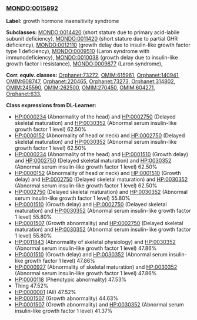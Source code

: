 
### [MONDO:0015892](http://purl.obolibrary.org/obo/MONDO_0015892)
**Label:** growth hormone insensitivity syndrome

**Subclasses:** [MONDO:0014420](http://purl.obolibrary.org/obo/MONDO_0014420) (short stature due to primary acid-labile subunit deficiency), [MONDO:0011420](http://purl.obolibrary.org/obo/MONDO_0011420) (short stature due to partial GHR deficiency), [MONDO:0012110](http://purl.obolibrary.org/obo/MONDO_0012110) (growth delay due to insulin-like growth factor type 1 deficiency), [MONDO:0009510](http://purl.obolibrary.org/obo/MONDO_0009510) (Laron syndrome with immunodeficiency), [MONDO:0010038](http://purl.obolibrary.org/obo/MONDO_0010038) (growth delay due to insulin-like growth factor i resistance), [MONDO:0009877](http://purl.obolibrary.org/obo/MONDO_0009877) (Laron syndrome), 

**Corr. equiv. classes:** [Orphanet:73272](http://www.orpha.net/ORDO/Orphanet_73272), [OMIM:615961](http://purl.obolibrary.org/obo/OMIM_615961), [Orphanet:140941](http://www.orpha.net/ORDO/Orphanet_140941), [OMIM:608747](http://purl.obolibrary.org/obo/OMIM_608747), [Orphanet:220465](http://www.orpha.net/ORDO/Orphanet_220465), [Orphanet:73273](http://www.orpha.net/ORDO/Orphanet_73273), [Orphanet:314802](http://www.orpha.net/ORDO/Orphanet_314802), [OMIM:245590](http://purl.obolibrary.org/obo/OMIM_245590), [OMIM:262500](http://purl.obolibrary.org/obo/OMIM_262500), [OMIM:270450](http://purl.obolibrary.org/obo/OMIM_270450), [OMIM:604271](http://purl.obolibrary.org/obo/OMIM_604271), [Orphanet:633](http://www.orpha.net/ORDO/Orphanet_633), 

**Class expressions from DL-Learner:**

- [HP:0000234](http://purl.obolibrary.org/obo/HP_0000234) (Abnormality of the head) and [HP:0002750](http://purl.obolibrary.org/obo/HP_0002750) (Delayed skeletal maturation) and [HP:0030352](http://purl.obolibrary.org/obo/HP_0030352) (Abnormal serum insulin-like growth factor 1 level) 62.50%
- [HP:0000152](http://purl.obolibrary.org/obo/HP_0000152) (Abnormality of head or neck) and [HP:0002750](http://purl.obolibrary.org/obo/HP_0002750) (Delayed skeletal maturation) and [HP:0030352](http://purl.obolibrary.org/obo/HP_0030352) (Abnormal serum insulin-like growth factor 1 level) 62.50%
- [HP:0000234](http://purl.obolibrary.org/obo/HP_0000234) (Abnormality of the head) and [HP:0001510](http://purl.obolibrary.org/obo/HP_0001510) (Growth delay) and [HP:0002750](http://purl.obolibrary.org/obo/HP_0002750) (Delayed skeletal maturation) and [HP:0030352](http://purl.obolibrary.org/obo/HP_0030352) (Abnormal serum insulin-like growth factor 1 level) 62.50%
- [HP:0000152](http://purl.obolibrary.org/obo/HP_0000152) (Abnormality of head or neck) and [HP:0001510](http://purl.obolibrary.org/obo/HP_0001510) (Growth delay) and [HP:0002750](http://purl.obolibrary.org/obo/HP_0002750) (Delayed skeletal maturation) and [HP:0030352](http://purl.obolibrary.org/obo/HP_0030352) (Abnormal serum insulin-like growth factor 1 level) 62.50%
- [HP:0002750](http://purl.obolibrary.org/obo/HP_0002750) (Delayed skeletal maturation) and [HP:0030352](http://purl.obolibrary.org/obo/HP_0030352) (Abnormal serum insulin-like growth factor 1 level) 55.80%
- [HP:0001510](http://purl.obolibrary.org/obo/HP_0001510) (Growth delay) and [HP:0002750](http://purl.obolibrary.org/obo/HP_0002750) (Delayed skeletal maturation) and [HP:0030352](http://purl.obolibrary.org/obo/HP_0030352) (Abnormal serum insulin-like growth factor 1 level) 55.80%
- [HP:0001507](http://purl.obolibrary.org/obo/HP_0001507) (Growth abnormality) and [HP:0002750](http://purl.obolibrary.org/obo/HP_0002750) (Delayed skeletal maturation) and [HP:0030352](http://purl.obolibrary.org/obo/HP_0030352) (Abnormal serum insulin-like growth factor 1 level) 55.80%
- [HP:0011843](http://purl.obolibrary.org/obo/HP_0011843) (Abnormality of skeletal physiology) and [HP:0030352](http://purl.obolibrary.org/obo/HP_0030352) (Abnormal serum insulin-like growth factor 1 level) 47.86%
- [HP:0001510](http://purl.obolibrary.org/obo/HP_0001510) (Growth delay) and [HP:0030352](http://purl.obolibrary.org/obo/HP_0030352) (Abnormal serum insulin-like growth factor 1 level) 47.86%
- [HP:0000927](http://purl.obolibrary.org/obo/HP_0000927) (Abnormality of skeletal maturation) and [HP:0030352](http://purl.obolibrary.org/obo/HP_0030352) (Abnormal serum insulin-like growth factor 1 level) 47.86%
- [HP:0000118](http://purl.obolibrary.org/obo/HP_0000118) (Phenotypic abnormality) 47.53%
- Thing 47.52%
- [HP:0000001](http://purl.obolibrary.org/obo/HP_0000001) (All) 47.52%
- [HP:0001507](http://purl.obolibrary.org/obo/HP_0001507) (Growth abnormality) 44.63%
- [HP:0001507](http://purl.obolibrary.org/obo/HP_0001507) (Growth abnormality) and [HP:0030352](http://purl.obolibrary.org/obo/HP_0030352) (Abnormal serum insulin-like growth factor 1 level) 41.37%


